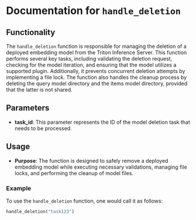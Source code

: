 # Documentation for `handle_deletion`

## Functionality
The `handle_deletion` function is responsible for managing the deletion of a deployed embedding model from the Triton Inference Server. This function performs several key tasks, including validating the deletion request, checking for the model iteration, and ensuring that the model utilizes a supported plugin. Additionally, it prevents concurrent deletion attempts by implementing a file lock. The function also handles the cleanup process by deleting the query model directory and the items model directory, provided that the latter is not shared.

## Parameters
- **task_id**: This parameter represents the ID of the model deletion task that needs to be processed.

## Usage
- **Purpose**: The function is designed to safely remove a deployed embedding model while executing necessary validations, managing file locks, and performing the cleanup of model files.

### Example
To use the `handle_deletion` function, one would call it as follows:
```python
handle_deletion("task123")
```